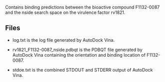 Contains binding predictions between the bioactive compound F1132-0087 and the nside search space on the virulence factor rv1821.

## Files

- log.txt is the log file generated by AutoDock Vina.

- rv1821_F1132-0087_nside.pdbqt is the PDBQT file generated by AutoDock Vina containing the orientation and binding location of F1132-0087.

- stdoe.txt is the combined STDOUT and STDERR output of AutoDock Vina.

